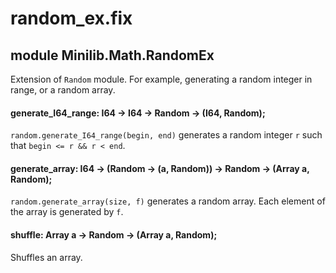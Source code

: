 # random_ex.fix

## module Minilib.Math.RandomEx

Extension of `Random` module. For example, generating a random integer in range, or a random array.

#### generate_I64_range: I64 -> I64 -> Random -> (I64, Random);

`random.generate_I64_range(begin, end)` generates a random integer `r`
such that `begin <= r && r < end`.

#### generate_array: I64 -> (Random -> (a, Random)) -> Random -> (Array a, Random);

`random.generate_array(size, f)` generates a random array.
Each element of the array is generated by `f`.

#### shuffle: Array a -> Random -> (Array a, Random);

Shuffles an array.

